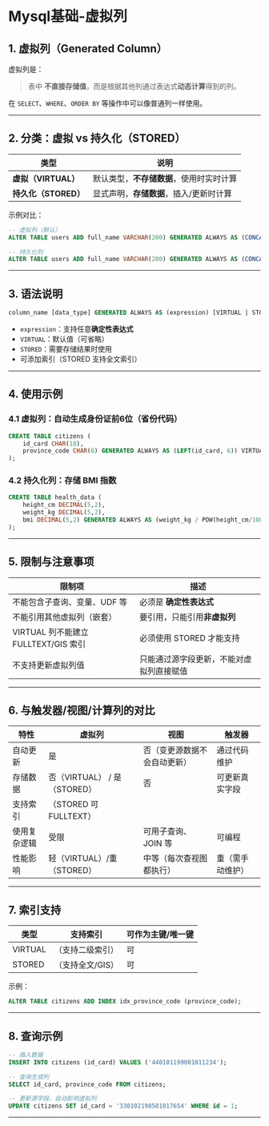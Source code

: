 # Mysql基础-虚拟列

## 1. 虚拟列（Generated Column）

虚拟列是：

> 表中 **不直接存储值**，而是根据其他列通过表达式**动态计算**得到的列。

在 `SELECT`、`WHERE`、`ORDER BY` 等操作中可以像普通列一样使用。

---

## 2. 分类：虚拟 vs 持久化（STORED）

| 类型       | 说明                             |
|------------|----------------------------------|
| **虚拟（VIRTUAL）** | 默认类型，**不存储数据**，使用时实时计算 |
| **持久化（STORED）** | 显式声明，**存储数据**，插入/更新时计算 |

示例对比：

```sql
-- 虚拟列（默认）
ALTER TABLE users ADD full_name VARCHAR(200) GENERATED ALWAYS AS (CONCAT(first_name, ' ', last_name));

-- 持久化列
ALTER TABLE users ADD full_name VARCHAR(200) GENERATED ALWAYS AS (CONCAT(first_name, ' ', last_name)) STORED;
```

---

## 3. 语法说明

```sql
column_name [data_type] GENERATED ALWAYS AS (expression) [VIRTUAL | STORED] [UNIQUE | NOT NULL]
```

- `expression`：支持任意**确定性表达式**
- `VIRTUAL`：默认值（可省略）
- `STORED`：需要存储结果时使用
- 可添加索引（STORED 支持全文索引）

---

## 4. 使用示例

### 4.1 虚拟列：自动生成身份证前6位（省份代码）

```sql
CREATE TABLE citizens (
    id_card CHAR(18),
    province_code CHAR(6) GENERATED ALWAYS AS (LEFT(id_card, 6)) VIRTUAL
);
```

### 4.2 持久化列：存储 BMI 指数

```sql
CREATE TABLE health_data (
    height_cm DECIMAL(5,2),
    weight_kg DECIMAL(5,2),
    bmi DECIMAL(5,2) GENERATED ALWAYS AS (weight_kg / POW(height_cm/100, 2)) STORED
);
```

---

## 5. 限制与注意事项

| 限制项                          | 描述                                               |
|----------------------------------|----------------------------------------------------|
| 不能包含子查询、变量、UDF 等     | 必须是 **确定性表达式**                             |
| 不能引用其他虚拟列（嵌套）      | 要引用，只能引用**非虚拟列**                        |
| VIRTUAL 列不能建立 FULLTEXT/GIS 索引 | 必须使用 STORED 才能支持                           |
| 不支持更新虚拟列值              | 只能通过源字段更新，不能对虚拟列直接赋值          |

---

## 6. 与触发器/视图/计算列的对比

| 特性             | 虚拟列                 | 视图                        | 触发器                |
|------------------|---------------------|----------------------------|----------------------|
| 自动更新         | 是                   | 否（变更源数据不会自动更新）   | 通过代码维护            |
| 存储数据         | 否（VIRTUAL） / 是（STORED） |  否                        | 可更新真实字段           |
| 支持索引         | （STORED 可 FULLTEXT） |                            |                     |
| 使用复杂逻辑     | 受限                  | 可用子查询、JOIN 等          | 可编程                |
| 性能影响         | 轻（VIRTUAL）/重（STORED） | 中等（每次查视图都执行）       | 重（需手动维护）          |

---

## 7. 索引支持

| 类型     | 支持索引 | 可作为主键/唯一键 |
|----------|----------|-----------|
| VIRTUAL  | （支持二级索引） | 可         |
| STORED   | （支持全文/GIS） | 可         |

示例：

```sql
ALTER TABLE citizens ADD INDEX idx_province_code (province_code);
```

---

## 8. 查询示例

```sql
-- 插入数据
INSERT INTO citizens (id_card) VALUES ('440101199001011234');

-- 查询生成列
SELECT id_card, province_code FROM citizens;

-- 更新源字段，自动影响虚拟列
UPDATE citizens SET id_card = '330102198501017654' WHERE id = 1;
```

---


